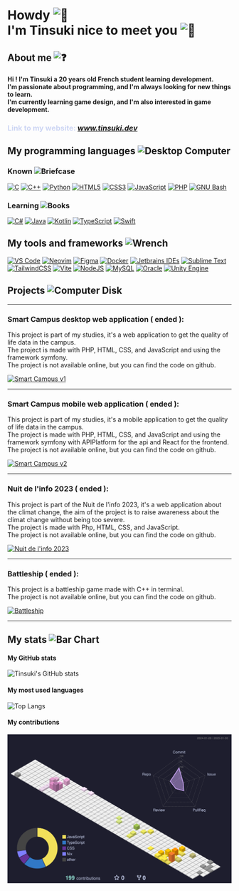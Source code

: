 # Howdy <picture> <source src="https://fonts.gstatic.com/s/e/notoemoji/latest/1fae1/512.webp" type="image/webp"> <img src="https://fonts.gstatic.com/s/e/notoemoji/latest/1fae1/512.gif" alt="🫡" width="32" height="32"></picture> <br>I'm Tinsuki nice to meet you <picture> <source src="https://fonts.gstatic.com/s/e/notoemoji/latest/1f44b/512.webp" type="image/webp"> <img src="https://fonts.gstatic.com/s/e/notoemoji/latest/1f44b/512.gif" alt="👋" width="32" height="32"></picture>

## About me <picture> <source srcset="https://fonts.gstatic.com/s/e/notoemoji/latest/2753/512.webp" type="image/webp"> <img src="https://fonts.gstatic.com/s/e/notoemoji/latest/2753/512.gif" alt="❓" width="32" height="32"></picture>
#### Hi ! I'm **Tinsuki** a 20 years old French student learning development.<br>I'm passionate about programming, and I'm always looking for new things to learn.<br> I'm currently learning game design, and I'm also interested in game development.
### <a style="text-decoration: none; color: #cdd6f4;" href="https://www.tinsuki.dev" target="_blank" >Link to my website: <em>www.tinsuki.dev</em></a>

## My programming languages <img src="https://raw.githubusercontent.com/Tarikul-Islam-Anik/Animated-Fluent-Emojis/master/Emojis/Objects/Desktop%20Computer.png" alt="Desktop Computer" width="25" height="25" />
### Known <img src="https://raw.githubusercontent.com/Tarikul-Islam-Anik/Animated-Fluent-Emojis/master/Emojis/Objects/Briefcase.png" alt="Briefcase" width="20" height="20" />
<p>
    <a href="https://docs.microsoft.com/en-us/cpp/?view=msvc-170" target="_blank" rel="noreferrer"><img src="https://raw.githubusercontent.com/danielcranney/readme-generator/main/public/icons/skills/c-colored.svg" width="36" height="36" alt="C" /></a>
    <a href="https://docs.microsoft.com/en-us/cpp/?view=msvc-170" target="_blank" rel="noreferrer"><img src="https://raw.githubusercontent.com/danielcranney/readme-generator/main/public/icons/skills/cplusplus-colored.svg" width="36" height="36" alt="C++" /></a>
    <a href="https://www.python.org/" target="_blank" rel="noreferrer"><img src="https://raw.githubusercontent.com/danielcranney/readme-generator/main/public/icons/skills/python-colored.svg" width="36" height="36" alt="Python" /></a>
    <a href="https://developer.mozilla.org/en-US/docs/Glossary/HTML5" target="_blank" rel="noreferrer"><img src="https://raw.githubusercontent.com/danielcranney/readme-generator/main/public/icons/skills/html5-colored.svg" width="36" height="36" alt="HTML5" /></a>
    <a href="https://www.w3.org/TR/CSS/#css" target="_blank" rel="noreferrer"><img src="https://raw.githubusercontent.com/danielcranney/readme-generator/main/public/icons/skills/css3-colored.svg" width="36" height="36" alt="CSS3" /></a>
    <a href="https://developer.mozilla.org/en-US/docs/Web/JavaScript" target="_blank" rel="noreferrer"><img src="https://raw.githubusercontent.com/danielcranney/readme-generator/main/public/icons/skills/javascript-colored.svg" width="36" height="36" alt="JavaScript" /></a>
    <a href="https://www.php.net/" target="_blank" rel="noreferrer"><img src="https://raw.githubusercontent.com/danielcranney/readme-generator/main/public/icons/skills/php-colored.svg" width="36" height="36" alt="PHP" /></a>
    <a href="https://www.gnu.org/software/bash/" target="_blank" rel="noreferrer"><img src="https://raw.githubusercontent.com/danielcranney/readme-generator/main/public/icons/skills/gnubash.svg" width="36" height="36" alt="GNU Bash" /></a>
</p>

### Learning <img src="https://raw.githubusercontent.com/Tarikul-Islam-Anik/Animated-Fluent-Emojis/master/Emojis/Objects/Books.png" alt="Books" width="20" height="20" />
<p>
    <a href="https://docs.microsoft.com/en-us/dotnet/csharp/" target="_blank" rel="noreferrer"><img src="https://raw.githubusercontent.com/danielcranney/readme-generator/main/public/icons/skills/csharp-colored.svg" width="36" height="36" alt="C#" /></a>
    <a href="https://www.oracle.com/java/" target="_blank" rel="noreferrer"><img src="https://raw.githubusercontent.com/danielcranney/readme-generator/main/public/icons/skills/java-colored.svg" width="36" height="36" alt="Java" /></a>
    <a href="https://kotlinlang.org/" target="_blank" rel="noreferrer"><img src="https://raw.githubusercontent.com/danielcranney/readme-generator/main/public/icons/skills/kotlin-colored.svg" width="36" height="36" alt="Kotlin" /></a>
    <a href="https://www.typescriptlang.org/" target="_blank" rel="noreferrer"><img src="https://raw.githubusercontent.com/danielcranney/readme-generator/main/public/icons/skills/typescript-colored.svg" width="36" height="36" alt="TypeScript" /></a>
    <a href="https://developer.apple.com/swift/" target="_blank" rel="noreferrer"><img src="https://raw.githubusercontent.com/danielcranney/readme-generator/main/public/icons/skills/swift-colored.svg" width="36" height="36" alt="Swift" /></a>
</p>

## My tools and frameworks <img src="https://raw.githubusercontent.com/Tarikul-Islam-Anik/Animated-Fluent-Emojis/master/Emojis/Objects/Wrench.png" alt="Wrench" width="25" height="25" />
<p>
    <a href="https://code.visualstudio.com/" target="_blank" rel="noreferrer"><img src="https://raw.githubusercontent.com/danielcranney/readme-generator/main/public/icons/skills/visualstudiocode.svg" width="36" height="36" alt="VS Code" /></a>
    <a href="https://neovim.io/" target="_blank" rel="noreferrer"><img src="https://raw.githubusercontent.com/danielcranney/readme-generator/main/public/icons/skills/neovim.svg" width="36" height="36" alt="Neovim" /></a>
    <a href="https://www.figma.com/" target="_blank" rel="noreferrer"><img src="https://raw.githubusercontent.com/danielcranney/readme-generator/main/public/icons/skills/figma-colored.svg" width="36" height="36" alt="Figma" /></a>
    <a href="https://www.docker.com/" target="_blank" rel="noreferrer"><img src="https://raw.githubusercontent.com/danielcranney/readme-generator/main/public/icons/skills/docker-colored.svg" width="36" height="36" alt="Docker" /></a>
    <a href="https://jetbrains.com/" target="_blank" rel="noreferrer"><img src="https://www.jetbrains.com/icon.svg" alt="Jetbrains IDEs" /></a>
    <a href="https://www.sublimetext.com/index2" target="_blank" rel="noreferrer"><img src="https://raw.githubusercontent.com/danielcranney/readme-generator/main/public/icons/skills/sublimetext.svg" width="36" height="36" alt="Sublime Text" /></a>
    <a href="https://tailwindcss.com/" target="_blank" rel="noreferrer"><img src="https://raw.githubusercontent.com/danielcranney/readme-generator/main/public/icons/skills/tailwindcss-colored.svg" width="36" height="36" alt="TailwindCSS" /></a>
    <a href="https://vitejs.dev/" target="_blank" rel="noreferrer"><img src="https://raw.githubusercontent.com/danielcranney/readme-generator/main/public/icons/skills/vite-colored.svg" width="36" height="36" alt="Vite" /></a>
    <a href="https://nodejs.org/en/" target="_blank" rel="noreferrer"><img src="https://raw.githubusercontent.com/danielcranney/readme-generator/main/public/icons/skills/nodejs-colored.svg" width="36" height="36" alt="NodeJS" /></a>
    <a href="https://www.mysql.com/" target="_blank" rel="noreferrer"><img src="https://raw.githubusercontent.com/danielcranney/readme-generator/main/public/icons/skills/mysql-colored.svg" width="36" height="36" alt="MySQL" /></a>
    <a href="https://www.oracle.com/uk/index.html" target="_blank" rel="noreferrer"><img src="https://raw.githubusercontent.com/danielcranney/readme-generator/main/public/icons/skills/oracle-colored.svg" width="36" height="36" alt="Oracle" /></a>
    <a href="https://unity.com/" target="_blank" rel="noreferrer"><img src="https://cdn.sanity.io/images/fuvbjjlp/production/59311eb2aa91009ac2a4eac41a6b4ae0e26ccda2-22x24.svg" width="36" height="36" alt="Unity Engine"/> </a>
</p>


## Projects <img src="https://raw.githubusercontent.com/Tarikul-Islam-Anik/Animated-Fluent-Emojis/master/Emojis/Objects/Computer%20Disk.png" alt="Computer Disk" width="25" height="25" />
___

### Smart Campus desktop web application ( ended ):

This project is part of my studies, it's a web application to get the quality of life data in the campus.  
The project is made with PHP, HTML, CSS, and JavaScript and using the framework symfony.  
The project is not available online, but you can find the code on github.  

[![Smart Campus v1](https://github-readme-stats-zeta-teal-22.vercel.app/api/pin/?username=Altaks&repo=Smart-Campus&bg_color=24273a&text_color=cad3f5&icon_color=c6a0f6&title_color=8bd5ca)](https://github.com/Altaks/Smart-Campus)
___

### Smart Campus mobile web application ( ended ):

This project is part of my studies, it's a mobile application to get the quality of life data in the campus.   
The project is made with PHP, HTML, CSS, and JavaScript and using the framework symfony with APIPlatform for the api and React for the frontend.  
The project is not available online, but you can find the code on github.  

[![Smart Campus v2](https://github-readme-stats-zeta-teal-22.vercel.app/api/pin/?username=Altaks&repo=Smart-Campus-Mobile&bg_color=24273a&text_color=cad3f5&icon_color=c6a0f6&title_color=8bd5ca)](https:///github.com/Altaks/Smart-Campus-Mobile)
___

### Nuit de l'info 2023 ( ended ):

This project is part of the Nuit de l'info 2023, it's a web application about the climat change, the aim of the project is to raise awareness about the climat change without being too severe.  
The project is made with Php, HTML, CSS, and JavaScript.  
The project is not available online, but you can find the code on github.

[![Nuit de l'info 2023](https://github-readme-stats-zeta-teal-22.vercel.app/api/pin/?username=VoidLR&repo=NDI-2023&bg_color=24273a&text_color=cad3f5&icon_color=c6a0f6&title_color=8bd5ca)](https://github.com/VoidLR/NDI-2023)
___

### Battleship ( ended ):

This project is a battleship game made with C++ in terminal.  
The project is not available online, but you can find the code on github.

[![Battleship](https://github-readme-stats-zeta-teal-22.vercel.app/api/pin/?username=Tinsuki&repo=SAE1_1&bg_color=24273a&text_color=cad3f5&icon_color=c6a0f6&title_color=8bd5ca)](https://github.com/tinsuki/SAE1_1)
___

## My stats <img src="https://raw.githubusercontent.com/Tarikul-Islam-Anik/Animated-Fluent-Emojis/master/Emojis/Objects/Bar%20Chart.png" alt="Bar Chart" width="25" height="25" />

#### My GitHub stats

![Tinsuki's GitHub stats](https://github-readme-stats-zeta-teal-22.vercel.app/api?username=Tinsuki&show_icons=true&bg_color=1e1e2e&text_color=cdd6f4&icon_color=cba6f7&title_color=94e2d5)

#### My most used languages
![Top Langs](https://github-readme-stats-zeta-teal-22.vercel.app/api/top-langs/?username=Tinsuki&layout=compact&bg_color=1e1e2e&text_color=cdd6f4&icon_color=cba6f7&title_color=94e2d5&exclude_repo=SAE204,Cours-S1,Cours-S2,Cours-S3,Cours-S4,Cours-S5&hide=jupyter_notebook)

#### My contributions

<img src="profile-3d-contrib/profile-custom-season.svg" alt="Custom season" width="100%" height="50%">

